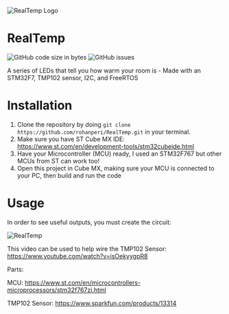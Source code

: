 ![RealTemp Logo](https://user-images.githubusercontent.com/21014451/187782653-f4151c87-eb0a-4d6f-b1ec-8fff1e7c7f93.png)

# RealTemp
![GitHub code size in bytes](https://img.shields.io/github/languages/code-size/rohanperi/RealTemp)
![GitHub issues](https://img.shields.io/github/issues-raw/rohanperi/RealTemp)

A series of LEDs that tell you how warm your room is - Made with an STM32F7, TMP102 sensor, I2C, and FreeRTOS

# Installation
 
1. Clone the repository by doing ```git clone https://github.com/rohanperi/RealTemp.git``` in your terminal.
2. Make sure you have ST Cube MX IDE: https://www.st.com/en/development-tools/stm32cubeide.html 
3. Have your Microcontroller (MCU) ready, I used an STM32F767 but other MCUs from ST can work too!
4. Open this project in Cube MX, making sure your MCU is connected to your PC, then build and run the code

# Usage

In order to see useful outputs, you must create the circuit:

![RealTemp](https://user-images.githubusercontent.com/21014451/187785385-76615142-3646-4cf1-8b4d-174c90cde3ea.jpg)

This video can be used to help wire the TMP102 Sensor: https://www.youtube.com/watch?v=isOekyygpR8

Parts:

MCU: https://www.st.com/en/microcontrollers-microprocessors/stm32f767zi.html 

TMP102 Sensor: https://www.sparkfun.com/products/13314


